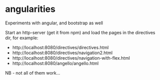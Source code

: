 # angularities
Experiments with angular, and bootstrap as well

Start an http-server (get it from npm) and load the pages in the directives dir, for example:
- http://localhost:8080/directives/directives.html
- http://localhost:8080/directives/navigation2.html
- http://localhost:8080/directives/navigation-with-flex.html
- http://localhost:8080/angello/angello.html

NB - not all of them work...